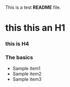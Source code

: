 This is a test **README** file.
# this this an H1
### this is H4

### The basics
- Sample item1
- Sample item2
- Sample item3
